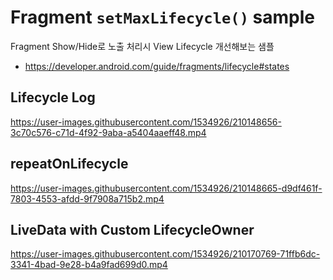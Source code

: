 # Fragment `setMaxLifecycle()` sample

Fragment Show/Hide로 노출 처리시 View Lifecycle 개선해보는 샘플

- https://developer.android.com/guide/fragments/lifecycle#states

## Lifecycle Log

https://user-images.githubusercontent.com/1534926/210148656-3c70c576-c71d-4f92-9aba-a5404aaeff48.mp4

## repeatOnLifecycle

https://user-images.githubusercontent.com/1534926/210148665-d9df461f-7803-4553-afdd-9f7908a715b2.mp4

## LiveData with Custom LifecycleOwner

https://user-images.githubusercontent.com/1534926/210170769-71ffb6dc-3341-4bad-9e28-b4a9fad699d0.mp4
